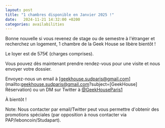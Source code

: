 ```yaml
---
layout: post
title: "1 chambres disponible en Janvier 2025 !"
date:   2024-11-21 14:32:00 +0200
categories: availabilities
---
```

Bonne nouvelle si vous revenez de stage ou de semestre à l'étranger et recherchez un logement,
1 chambre de la Geek House se libère bientôt !

Le loyer est de 575€ (charges comprises).

Vous pouvez dès maintenant prendre rendez-vous pour une visite et nous envoyer votre dossier.

Envoyez-nous un email à [geekhouse.sudparis@gmail.com](mailto:geekhouse.sudparis@gmail.com?subject=[GeekHouse] Réservation) ou un DM sur Twitter à [@GeekHouseParis1](https://twitter.com/GeekHouseParis1)

À bientôt !

Note: Nous contacter par email/Twitter peut vous permettre d'obtenir des promotions spéciales (par opposition à nous contacter via PAP/leboncoin/Studapart).

